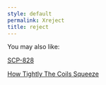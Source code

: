 ```yaml
---
style: default
permalink: Xreject
title: reject
---
```

You may also like:

[SCP-828](http://scp-wiki.net/scp-828)

[How Tightly The Coils Squeeze](http://scp-wiki.net/how-tightly-the-coils-squeeze)
